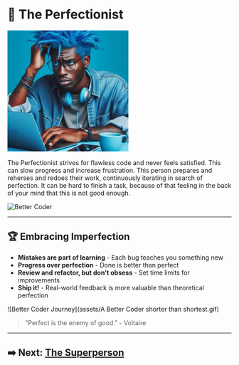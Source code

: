 # 🎯 The Perfectionist

![The Perfectionist](assets/perfectionist.jpg)

The Perfectionist strives for flawless code and never feels satisfied. This can slow progress and increase frustration. This person prepares and reherses and redoes their work, continuously iterating in search of perfection. It can be hard to finish a task, because of that feeling in the back of your mind that this is not good enough.  

![Better Coder](assets/BetterGIF.gif)

---

## 🏆 Embracing Imperfection

- **Mistakes are part of learning** - Each bug teaches you something new
- **Progress over perfection** - Done is better than perfect
- **Review and refactor, but don't obsess** - Set time limits for improvements
- **Ship it!** - Real-world feedback is more valuable than theoretical perfection

![Better Coder Journey](assets/A Better Coder shorter than shortest.gif)

> "Perfect is the enemy of good." - Voltaire

---

## ➡️ Next: [The Superperson](the-superperson.md)
